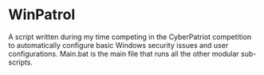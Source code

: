 # WinPatrol

A script written during my time competing in the CyberPatriot competition to automatically configure basic Windows security issues and user configurations. Main.bat is the main file that runs all the other modular sub-scripts. 
